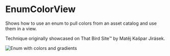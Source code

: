 #  EnumColorView

Shows how to use an enum to pull colors from an asset catalog and use them in a view.

Technique originally showcased on That Bird Site™ by Matěj Kašpar Jirásek.

![Enum with colors and gradients](MatějEnumTrick.png)
